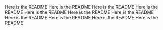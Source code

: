 Here is the README
Here is the README
Here is the README
Here is the README
Here is the README
Here is the README
Here is the README
Here is the README
Here is the README
Here is the README
Here is the README
